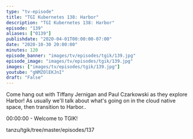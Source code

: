 ```yaml
---
type: "tv-episode"
title: "TGI Kubernetes 138: Harbor"
description: "TGI Kubernetes 138: Harbor"
episode: "139"
aliases: ["0139"]
publishdate: "2020-04-01T00:00:00-07:00"
date: "2020-10-30 20:00:00"
minutes: 120
episode_banner: "images/tv/episodes/tgik/139.jpg"
episode_image: "images/tv/episodes/tgik/139.jpg"
images: ["images/tv/episodes/tgik/139.jpg"]
youtube: "gNMZOlEKJnI"
draft: "False"
---
```


Come hang out with Tiffany Jernigan and Paul Czarkowski as they explore Harbor! As usually we'll talk about what's going on in the cloud native space, then transition to Harbor..

00:00:00 - Welcome to TGIK!

tanzu/tgik/tree/master/episodes/137